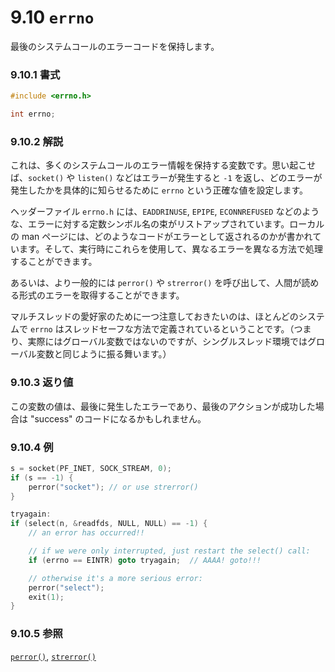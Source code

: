# 9.10 `errno`

最後のシステムコールのエラーコードを保持します。

### 9.10.1 書式

```c
#include <errno.h>

int errno;
```

### 9.10.2 解説

これは、多くのシステムコールのエラー情報を保持する変数です。思い起こせば、`socket()` や `listen()` などはエラーが発生すると `-1` を返し、どのエラーが発生したかを具体的に知らせるために `errno` という正確な値を設定します。

ヘッダーファイル `errno.h` には、`EADDRINUSE`, `EPIPE`, `ECONNREFUSED` などのような、エラーに対する定数シンボル名の束がリストアップされています。ローカルの man ページには、どのようなコードがエラーとして返されるのかが書かれています。そして、実行時にこれらを使用して、異なるエラーを異なる方法で処理することができます。

あるいは、より一般的には `perror()` や `strerror()` を呼び出して、人間が読める形式のエラーを取得することができます。

マルチスレッドの愛好家のために一つ注意しておきたいのは、ほとんどのシステムで `errno` はスレッドセーフな方法で定義されているということです。（つまり、実際にはグローバル変数ではないのですが、シングルスレッド環境ではグローバル変数と同じように振る舞います。）

### 9.10.3 返り値

この変数の値は、最後に発生したエラーであり、最後のアクションが成功した場合は "success" のコードになるかもしれません。

### 9.10.4 例

```c
s = socket(PF_INET, SOCK_STREAM, 0);
if (s == -1) {
    perror("socket"); // or use strerror()
}

tryagain:
if (select(n, &readfds, NULL, NULL) == -1) {
    // an error has occurred!!

    // if we were only interrupted, just restart the select() call:
    if (errno == EINTR) goto tryagain;  // AAAA! goto!!!

    // otherwise it's a more serious error:
    perror("select");
    exit(1);
}
```

### 9.10.5 参照

[`perror()`](./perror-strerror.md),
[`strerror()`](./perror-strerror.md)
